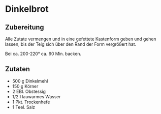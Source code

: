 # Dinkelbrot

##  Zubereitung

Alle Zutate vermengen und in eine gefettete Kastenform geben und gehen lassen, bis der Teig sich über den Rand der Form vergrößert hat.

Bei ca. 200-220° ca. 60 Min. backen.

## Zutaten

- 500 g Dinkelmehl
- 150 g Körner
- 2 EBI. Obstessig
- 1/2 I lauwarmes Wasser
- 1 Pkt. Trockenhefe
- 1 Teel. Salz
